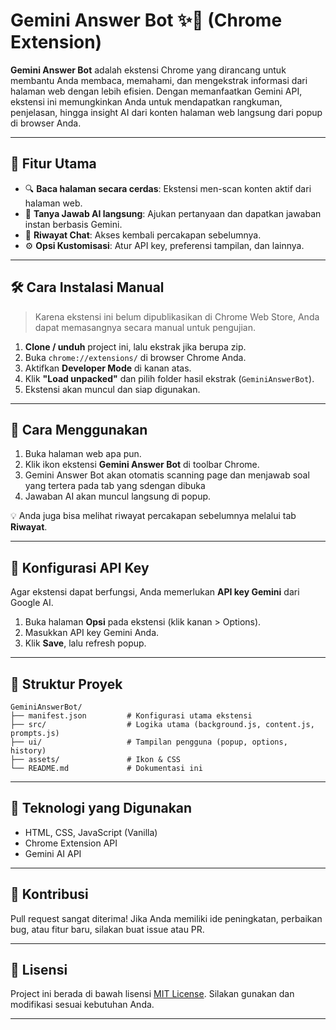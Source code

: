 
# Gemini Answer Bot ✨🧠 (Chrome Extension)

**Gemini Answer Bot** adalah ekstensi Chrome yang dirancang untuk membantu Anda membaca, memahami, dan mengekstrak informasi dari halaman web dengan lebih efisien. Dengan memanfaatkan Gemini API, ekstensi ini memungkinkan Anda untuk mendapatkan rangkuman, penjelasan, hingga insight AI dari konten halaman web langsung dari popup di browser Anda.

---

## 🚀 Fitur Utama

- 🔍 **Baca halaman secara cerdas**: Ekstensi men-scan konten aktif dari halaman web.
- 💬 **Tanya Jawab AI langsung**: Ajukan pertanyaan dan dapatkan jawaban instan berbasis Gemini.
- 📜 **Riwayat Chat**: Akses kembali percakapan sebelumnya.
- ⚙️ **Opsi Kustomisasi**: Atur API key, preferensi tampilan, dan lainnya.

---

## 🛠️ Cara Instalasi Manual

> Karena ekstensi ini belum dipublikasikan di Chrome Web Store, Anda dapat memasangnya secara manual untuk pengujian.

1. **Clone / unduh** project ini, lalu ekstrak jika berupa zip.
2. Buka `chrome://extensions/` di browser Chrome Anda.
3. Aktifkan **Developer Mode** di kanan atas.
4. Klik **"Load unpacked"** dan pilih folder hasil ekstrak (`GeminiAnswerBot`).
5. Ekstensi akan muncul dan siap digunakan.

---

## 🧪 Cara Menggunakan

1. Buka halaman web apa pun.
2. Klik ikon ekstensi **Gemini Answer Bot** di toolbar Chrome.
3. Gemini Answer Bot akan otomatis scanning page dan menjawab soal yang tertera pada tab yang sdengan dibuka
4. Jawaban AI akan muncul langsung di popup.

💡 Anda juga bisa melihat riwayat percakapan sebelumnya melalui tab **Riwayat**.

---

## 🔐 Konfigurasi API Key

Agar ekstensi dapat berfungsi, Anda memerlukan **API key Gemini** dari Google AI.

1. Buka halaman **Opsi** pada ekstensi (klik kanan > Options).
2. Masukkan API key Gemini Anda.
3. Klik **Save**, lalu refresh popup.

---

## 📁 Struktur Proyek

```
GeminiAnswerBot/
├── manifest.json         # Konfigurasi utama ekstensi
├── src/                  # Logika utama (background.js, content.js, prompts.js)
├── ui/                   # Tampilan pengguna (popup, options, history)
├── assets/               # Ikon & CSS
└── README.md             # Dokumentasi ini
```

---

## 🧩 Teknologi yang Digunakan

- HTML, CSS, JavaScript (Vanilla)
- Chrome Extension API
- Gemini AI API

---

## 🤝 Kontribusi

Pull request sangat diterima! Jika Anda memiliki ide peningkatan, perbaikan bug, atau fitur baru, silakan buat issue atau PR.

---

## 📃 Lisensi

Project ini berada di bawah lisensi [MIT License](LICENSE). Silakan gunakan dan modifikasi sesuai kebutuhan Anda.

---
